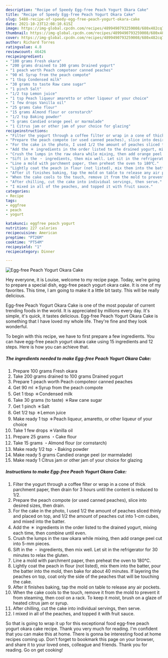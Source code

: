 ```yaml
---
description: "Recipe of Speedy Egg-free Peach Yogurt Okara Cake"
title: "Recipe of Speedy Egg-free Peach Yogurt Okara Cake"
slug: 5488-recipe-of-speedy-egg-free-peach-yogurt-okara-cake
date: 2021-10-23T12:08:10.615Z
image: https://img-global.cpcdn.com/recipes/4899490793259008/680x482cq70/egg-free-peach-yogurt-okara-cake-recipe-main-photo.jpg
thumbnail: https://img-global.cpcdn.com/recipes/4899490793259008/680x482cq70/egg-free-peach-yogurt-okara-cake-recipe-main-photo.jpg
cover: https://img-global.cpcdn.com/recipes/4899490793259008/680x482cq70/egg-free-peach-yogurt-okara-cake-recipe-main-photo.jpg
author: Richard Torres
ratingvalue: 4.8
reviewcount: 46426
recipeingredient:
- "100 grams Fresh okara"
- "200 grams drained to 100 grams Drained yogurt"
- "1 peach worth Peach compoteor canned peaches"
- "90 ml Syrup from the peach compote"
- "1 tbsp Condensed milk"
- "30 grams to taste Raw cane sugar"
- "1 pinch Salt"
- "1/2 tsp Lemon juice"
- "1 tsp Peach liqueur amaretto or other liqueur of your choice"
- "1 few drops Vanilla oil"
- "25 grams Cake flour"
- "15 grams Almond flour or cornstarch"
- "1/2 tsp Baking powder"
- "5 grams Candied orange peel or marmalade"
- "1 Citrus jam or other jam of your choice for glazing"
recipeinstructions:
- "Filter the yogurt through a coffee filter or wrap in a cone of thick parchment paper, then drain for 3 hours until the content is reduced to 1/2."
- "Prepare the peach compote (or used canned peaches), slice into desired sizes, then drain."
- "For the cake in the photo, I used 1/2 the amount of peaches sliced thinly and placed on top, and 1/2 the amount of peaches cut into 1-cm cubes, and mixed into the batter."
- "Add the ＊ ingredients in the order listed to the drained yogurt, mixing each time, then combine until even."
- "Crush the lumps in the raw okara while mixing, then add orange peel cut into 5-mm pieces."
- "Sift in the ・ ingredients, then mix well. Let sit in the refrigerator for 30 minutes to relax the gluten."
- "Line a mold with parchment paper, then preheat the oven to 180℃."
- "Lightly coat the peach in flour (not listed), mix them into the batter, pour the batter into the mold, then bake for about 40 minutes. If layering the peaches on top, coat only the side of the peaches that will be touching the cake."
- "After it finishes baking, tap the mold on table to release any air pockets."
- "When the cake cools to the touch, remove it from the mold to prevent it from steaming, then cool on a rack. To keep it moist, brush on a glaze of heated citrus jam or syrup."
- "After chilling, cut the cake into individual servings, then serve."
- "I mixed in all of the peaches, and topped it with fruit sauce."
categories:
- Recipe
tags:
- eggfree
- peach
- yogurt

katakunci: eggfree peach yogurt 
nutrition: 227 calories
recipecuisine: American
preptime: "PT26M"
cooktime: "PT54M"
recipeyield: "1"
recipecategory: Dinner

---
```



![Egg-free Peach Yogurt Okara Cake](https://img-global.cpcdn.com/recipes/4899490793259008/680x482cq70/egg-free-peach-yogurt-okara-cake-recipe-main-photo.jpg)

Hey everyone, it is Louise, welcome to my recipe page. Today, we're going to prepare a special dish, egg-free peach yogurt okara cake. It is one of my favorites. This time, I am going to make it a little bit tasty. This will be really delicious.



Egg-free Peach Yogurt Okara Cake is one of the most popular of current trending foods in the world. It is appreciated by millions every day. It's simple, it's quick, it tastes delicious. Egg-free Peach Yogurt Okara Cake is something that I have loved my whole life. They're fine and they look wonderful.


To begin with this recipe, we have to first prepare a few ingredients. You can have egg-free peach yogurt okara cake using 15 ingredients and 12 steps. Here is how you can achieve that.

<!--inarticleads1-->

##### The ingredients needed to make Egg-free Peach Yogurt Okara Cake:

1. Prepare 100 grams Fresh okara
1. Take 200 grams drained to 100 grams Drained yogurt
1. Prepare 1 peach worth Peach compoteor canned peaches
1. Get 90 ml ＊Syrup from the peach compote
1. Get 1 tbsp ＊Condensed milk
1. Take 30 grams (to taste) ＊Raw cane sugar
1. Get 1 pinch ＊Salt
1. Get 1/2 tsp ＊Lemon juice
1. Make ready 1 tsp ＊Peach liqueur, amaretto, or other liqueur of your choice
1. Take 1 few drops ＊Vanilla oil
1. Prepare 25 grams ・Cake flour
1. Take 15 grams ・Almond flour (or cornstarch)
1. Make ready 1/2 tsp ・Baking powder
1. Make ready 5 grams Candied orange peel (or marmalade)
1. Make ready 1 Citrus jam or other jam of your choice for glazing




<!--inarticleads2-->

##### Instructions to make Egg-free Peach Yogurt Okara Cake:

1. Filter the yogurt through a coffee filter or wrap in a cone of thick parchment paper, then drain for 3 hours until the content is reduced to 1/2.
1. Prepare the peach compote (or used canned peaches), slice into desired sizes, then drain.
1. For the cake in the photo, I used 1/2 the amount of peaches sliced thinly and placed on top, and 1/2 the amount of peaches cut into 1-cm cubes, and mixed into the batter.
1. Add the ＊ ingredients in the order listed to the drained yogurt, mixing each time, then combine until even.
1. Crush the lumps in the raw okara while mixing, then add orange peel cut into 5-mm pieces.
1. Sift in the ・ ingredients, then mix well. Let sit in the refrigerator for 30 minutes to relax the gluten.
1. Line a mold with parchment paper, then preheat the oven to 180℃.
1. Lightly coat the peach in flour (not listed), mix them into the batter, pour the batter into the mold, then bake for about 40 minutes. If layering the peaches on top, coat only the side of the peaches that will be touching the cake.
1. After it finishes baking, tap the mold on table to release any air pockets.
1. When the cake cools to the touch, remove it from the mold to prevent it from steaming, then cool on a rack. To keep it moist, brush on a glaze of heated citrus jam or syrup.
1. After chilling, cut the cake into individual servings, then serve.
1. I mixed in all of the peaches, and topped it with fruit sauce.




So that is going to wrap it up for this exceptional food egg-free peach yogurt okara cake recipe. Thank you very much for reading. I'm confident that you can make this at home. There is gonna be interesting food at home recipes coming up. Don't forget to bookmark this page on your browser, and share it to your loved ones, colleague and friends. Thank you for reading. Go on get cooking!
